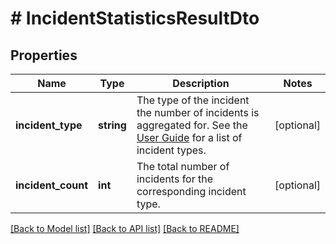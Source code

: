 # # IncidentStatisticsResultDto

## Properties

Name | Type | Description | Notes
------------ | ------------- | ------------- | -------------
**incident_type** | **string** | The type of the incident the number of incidents is aggregated for. See the [User Guide](https://docs.camunda.org/manual/latest/user-guide/process-engine/incidents/#incident-types) for a list of incident types. | [optional]
**incident_count** | **int** | The total number of incidents for the corresponding incident type. | [optional]

[[Back to Model list]](../../README.md#models) [[Back to API list]](../../README.md#endpoints) [[Back to README]](../../README.md)
